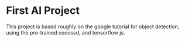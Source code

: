 # First AI Project

This project is based roughly on the google tutorial for object detection, using the pre-trained cocossd, and tensorflow js. 


